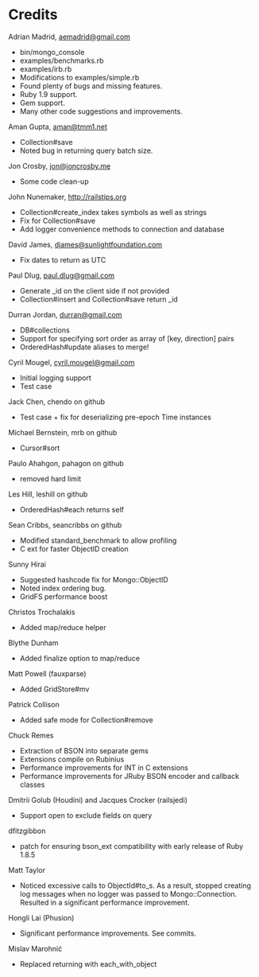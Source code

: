 # Credits

Adrian Madrid, aemadrid@gmail.com

* bin/mongo_console
* examples/benchmarks.rb
* examples/irb.rb
* Modifications to examples/simple.rb
* Found plenty of bugs and missing features.
* Ruby 1.9 support.
* Gem support.
* Many other code suggestions and improvements.

Aman Gupta, aman@tmm1.net

* Collection#save
* Noted bug in returning query batch size.

Jon Crosby, jon@joncrosby.me

* Some code clean-up

John Nunemaker, http://railstips.org

* Collection#create_index takes symbols as well as strings
* Fix for Collection#save
* Add logger convenience methods to connection and database

David James, djames@sunlightfoundation.com

* Fix dates to return as UTC

Paul Dlug, paul.dlug@gmail.com

* Generate _id on the client side if not provided
* Collection#insert and Collection#save return _id

Durran Jordan, durran@gmail.com

* DB#collections
* Support for specifying sort order as array of [key, direction] pairs
* OrderedHash#update aliases to merge!

Cyril Mougel, cyril.mougel@gmail.com

* Initial logging support
* Test case

Jack Chen, chendo on github

* Test case + fix for deserializing pre-epoch Time instances

Michael Bernstein, mrb on github

* Cursor#sort

Paulo Ahahgon, pahagon on github

* removed hard limit

Les Hill, leshill on github

* OrderedHash#each returns self

Sean Cribbs, seancribbs on github

* Modified standard_benchmark to allow profiling
* C ext for faster ObjectID creation

Sunny Hirai

* Suggested hashcode fix for Mongo::ObjectID
* Noted index ordering bug.
* GridFS performance boost

Christos Trochalakis

* Added map/reduce helper

Blythe Dunham

* Added finalize option to map/reduce

Matt Powell (fauxparse)

* Added GridStore#mv

Patrick Collison

* Added safe mode for Collection#remove

Chuck Remes

* Extraction of BSON into separate gems
* Extensions compile on Rubinius
* Performance improvements for INT in C extensions
* Performance improvements for JRuby BSON encoder and callback classes

Dmitrii Golub (Houdini) and Jacques Crocker (railsjedi)

* Support open to exclude fields on query

dfitzgibbon

* patch for ensuring bson_ext compatibility with early release of Ruby 1.8.5

Matt Taylor

* Noticed excessive calls to ObjectId#to_s. As a result, stopped creating
log messages when no logger was passed to Mongo::Connection. Resulted in a significant
performance improvement.

Hongli Lai (Phusion)

* Significant performance improvements. See commits.

Mislav Marohnić

* Replaced returning with each_with_object
